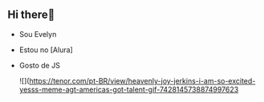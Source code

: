 ## Hi there💙

- Sou Evelyn
- Estou no [Alura]
- Gosto de JS

  ![](https://tenor.com/pt-BR/view/heavenly-joy-jerkins-i-am-so-excited-yesss-meme-agt-americas-got-talent-gif-7428145738874997623
